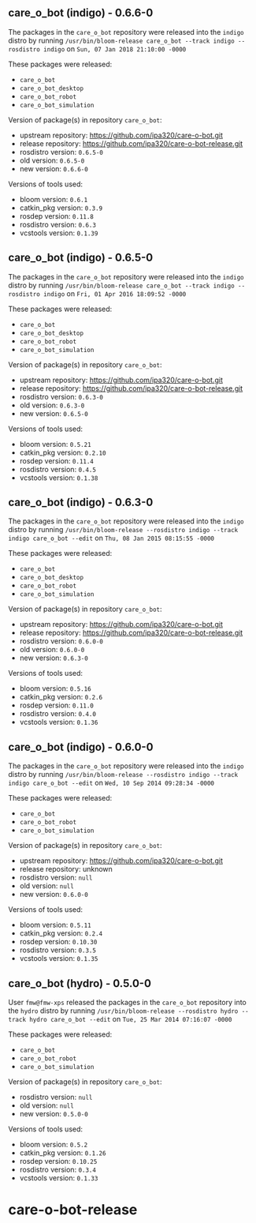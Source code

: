 ## care_o_bot (indigo) - 0.6.6-0

The packages in the `care_o_bot` repository were released into the `indigo` distro by running `/usr/bin/bloom-release care_o_bot --track indigo --rosdistro indigo` on `Sun, 07 Jan 2018 21:10:00 -0000`

These packages were released:
- `care_o_bot`
- `care_o_bot_desktop`
- `care_o_bot_robot`
- `care_o_bot_simulation`

Version of package(s) in repository `care_o_bot`:

- upstream repository: https://github.com/ipa320/care-o-bot.git
- release repository: https://github.com/ipa320/care-o-bot-release.git
- rosdistro version: `0.6.5-0`
- old version: `0.6.5-0`
- new version: `0.6.6-0`

Versions of tools used:

- bloom version: `0.6.1`
- catkin_pkg version: `0.3.9`
- rosdep version: `0.11.8`
- rosdistro version: `0.6.3`
- vcstools version: `0.1.39`


## care_o_bot (indigo) - 0.6.5-0

The packages in the `care_o_bot` repository were released into the `indigo` distro by running `/usr/bin/bloom-release care_o_bot --track indigo --rosdistro indigo` on `Fri, 01 Apr 2016 18:09:52 -0000`

These packages were released:
- `care_o_bot`
- `care_o_bot_desktop`
- `care_o_bot_robot`
- `care_o_bot_simulation`

Version of package(s) in repository `care_o_bot`:

- upstream repository: https://github.com/ipa320/care-o-bot.git
- release repository: https://github.com/ipa320/care-o-bot-release.git
- rosdistro version: `0.6.3-0`
- old version: `0.6.3-0`
- new version: `0.6.5-0`

Versions of tools used:

- bloom version: `0.5.21`
- catkin_pkg version: `0.2.10`
- rosdep version: `0.11.4`
- rosdistro version: `0.4.5`
- vcstools version: `0.1.38`


## care_o_bot (indigo) - 0.6.3-0

The packages in the `care_o_bot` repository were released into the `indigo` distro by running `/usr/bin/bloom-release --rosdistro indigo --track indigo care_o_bot --edit` on `Thu, 08 Jan 2015 08:15:55 -0000`

These packages were released:
- `care_o_bot`
- `care_o_bot_desktop`
- `care_o_bot_robot`
- `care_o_bot_simulation`

Version of package(s) in repository `care_o_bot`:
- upstream repository: https://github.com/ipa320/care-o-bot.git
- release repository: https://github.com/ipa320/care-o-bot-release.git
- rosdistro version: `0.6.0-0`
- old version: `0.6.0-0`
- new version: `0.6.3-0`

Versions of tools used:
- bloom version: `0.5.16`
- catkin_pkg version: `0.2.6`
- rosdep version: `0.11.0`
- rosdistro version: `0.4.0`
- vcstools version: `0.1.36`


## care_o_bot (indigo) - 0.6.0-0

The packages in the `care_o_bot` repository were released into the `indigo` distro by running `/usr/bin/bloom-release --rosdistro indigo --track indigo care_o_bot --edit` on `Wed, 10 Sep 2014 09:28:34 -0000`

These packages were released:
- `care_o_bot`
- `care_o_bot_robot`
- `care_o_bot_simulation`

Version of package(s) in repository `care_o_bot`:
- upstream repository: https://github.com/ipa320/care-o-bot.git
- release repository: unknown
- rosdistro version: `null`
- old version: `null`
- new version: `0.6.0-0`

Versions of tools used:
- bloom version: `0.5.11`
- catkin_pkg version: `0.2.4`
- rosdep version: `0.10.30`
- rosdistro version: `0.3.5`
- vcstools version: `0.1.35`


## care_o_bot (hydro) - 0.5.0-0

User `fmw@fmw-xps` released the packages in the `care_o_bot` repository into the `hydro` distro by running `/usr/bin/bloom-release --rosdistro hydro --track hydro care_o_bot --edit` on `Tue, 25 Mar 2014 07:16:07 -0000`

These packages were released:
- `care_o_bot`
- `care_o_bot_robot`
- `care_o_bot_simulation`

Version of package(s) in repository `care_o_bot`:
- rosdistro version: `null`
- old version: `null`
- new version: `0.5.0-0`

Versions of tools used:
- bloom version: `0.5.2`
- catkin_pkg version: `0.1.26`
- rosdep version: `0.10.25`
- rosdistro version: `0.3.4`
- vcstools version: `0.1.33`


care-o-bot-release
==================
